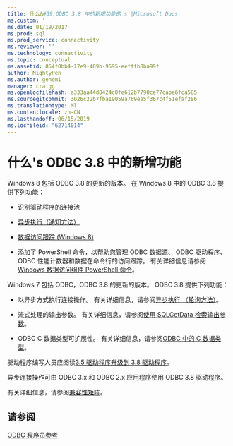 ```yaml
---
title: 什么&#39;ODBC 3.8 中的新增功能的 s |Microsoft Docs
ms.custom: ''
ms.date: 01/19/2017
ms.prod: sql
ms.prod_service: connectivity
ms.reviewer: ''
ms.technology: connectivity
ms.topic: conceptual
ms.assetid: 854f0bb4-17e9-489b-9595-eefffb8ba99f
author: MightyPen
ms.author: genemi
manager: craigg
ms.openlocfilehash: a333aa44d0424c0fe612b7790ce77cabe6fca585
ms.sourcegitcommit: 3026c22b7fba19059a769ea5f367c4f51efaf286
ms.translationtype: MT
ms.contentlocale: zh-CN
ms.lasthandoff: 06/15/2019
ms.locfileid: "62714014"
---
```

# <a name="what39s-new-in-odbc-38"></a>什么&#39;s ODBC 3.8 中的新增功能
Windows 8 包括 ODBC 3.8 的更新的版本。 在 Windows 8 中的 ODBC 3.8 提供下列功能：  
  
-   [识别驱动程序的连接池](../../odbc/reference/develop-app/driver-aware-connection-pooling.md)  
  
-   [异步执行（通知方法）](../../odbc/reference/develop-app/asynchronous-execution-notification-method.md)  
  
-   [数据访问跟踪 (Windows 8)](https://msdn.microsoft.com/library/windows/desktop/hh829624.aspx)  
  
-   添加了 PowerShell 命令，以帮助您管理 ODBC 数据源、 ODBC 驱动程序、 ODBC 性能计数器和数据在命令行的访问跟踪。  有关详细信息请参阅[Windows 数据访问组件 PowerShell 命令](https://msdn.microsoft.com/library/windows/desktop/jj134064.aspx)。  
  
 Windows 7 包括 ODBC，ODBC 3.8 的更新的版本。 ODBC 3.8 提供下列功能：  
  
-   以异步方式执行连接操作。 有关详细信息，请参阅[异步执行 （轮询方法）](../../odbc/reference/develop-app/asynchronous-execution-polling-method.md)。  
  
-   流式处理的输出参数。 有关详细信息，请参阅[使用 SQLGetData 检索输出参数](../../odbc/reference/develop-app/retrieving-output-parameters-using-sqlgetdata.md)。  
  
-   ODBC C 数据类型可扩展性。 有关详细信息，请参阅[ODBC 中的 C 数据类型](../../odbc/reference/develop-app/c-data-types-in-odbc.md)。  
  
 驱动程序编写人员应阅读[3.5 驱动程序升级到 3.8 驱动程序](../../odbc/reference/develop-driver/upgrading-a-3-5-driver-to-a-3-8-driver.md)。  
  
 异步连接操作可由 ODBC 3.x 和 ODBC 2.x 应用程序使用 ODBC 3.8 驱动程序。  
  
 有关详细信息，请参阅[兼容性矩阵](../../odbc/reference/develop-app/compatibility-matrix.md)。  
  
## <a name="see-also"></a>请参阅  
 [ODBC 程序员参考](../../odbc/reference/odbc-programmer-s-reference.md)
